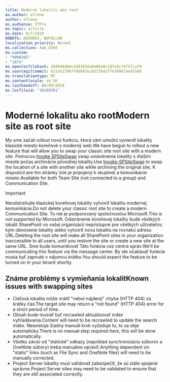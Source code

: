 ```yaml
---
title: Moderné lokalitu ako root
ms.author: efrene
author: efrene
ms.audience: ITPro
ms.topic: article
ms.date: 8/7/2019
ROBOTS: NOINDEX, NOFOLLOW
localization_priority: Normal
ms.collection: Adm_O365
ms.custom:
- "9000265"
- "1874"
ms.openlocfilehash: 260048db6c439183da8e0bb0c2dfa3c7475fca79
ms.sourcegitcommit: 631e527967f4d641bc9227642ffe38967ae87a00
ms.translationtype: MT
ms.contentlocale: sk-SK
ms.lasthandoff: 08/09/2019
ms.locfileid: "36269391"
---
```

# <a name="modern-site-as-root-site"></a><span data-ttu-id="94d18-102">Moderné lokalitu ako root</span><span class="sxs-lookup"><span data-stu-id="94d18-102">Modern site as root site</span></span>

<span data-ttu-id="94d18-103">My sme začali rollout novú funkciu, ktorá vám umožní vymeniť lokality klasické miesto koreňové s moderný web.</span><span class="sxs-lookup"><span data-stu-id="94d18-103">We have begun to rollout a new feature that will allow you to swap your classic site root site with a modern site.</span></span> <span data-ttu-id="94d18-104">Pomocou [Invoke SPSiteSwap](https://docs.microsoft.com/powershell/module/sharepoint-online/invoke-spositeswap?view=sharepoint-ps) swap umiestnenie lokality s ďalším mieste počas archivácie pôvodnej lokality.</span><span class="sxs-lookup"><span data-stu-id="94d18-104">Use [Invoke-SPSiteSwap](https://docs.microsoft.com/powershell/module/sharepoint-online/invoke-spositeswap?view=sharepoint-ps) to swap the location of a site with another site while archiving the original site.</span></span> <span data-ttu-id="94d18-105">K dispozícii pre tím stránky (nie je pripojený k skupine) a komunikácie miesto.</span><span class="sxs-lookup"><span data-stu-id="94d18-105">Available for both Team Site (not connected to a group) and Communication Site.</span></span> 

>[!Important]
> <span data-ttu-id="94d18-106">Neodstraňujte klasickej koreňovej lokality vytvoriť lokalitu modernej komunikácie.</span><span class="sxs-lookup"><span data-stu-id="94d18-106">Do not delete your classic root site to create a modern Communication Site.</span></span> <span data-ttu-id="94d18-107">To nie je podporovaný spoločnosťou Microsoft.</span><span class="sxs-lookup"><span data-stu-id="94d18-107">This is not supported by Microsoft.</span></span> <span data-ttu-id="94d18-108">Odstránenie koreňovej lokality bude všetkých lokalít SharePoint vo vašej organizácii neprístupné pre všetkých užívateľov, kým obnovenie lokality alebo vytvoriť novú lokalitu na rovnakú adresu URL.</span><span class="sxs-lookup"><span data-stu-id="94d18-108">Deleting the root site will make all SharePoint sites in your organization inaccessible to all users, until you restore the site or create a new site at the same URL.</span></span> <span data-ttu-id="94d18-109">Sme bude komunikovať Táto funkcia cez centra správ.</span><span class="sxs-lookup"><span data-stu-id="94d18-109">We’ll be communicating this feature via the message center.</span></span> <span data-ttu-id="94d18-110">By ste očakávať funkcie musia byť zapnuté v nájomcu krátko.</span><span class="sxs-lookup"><span data-stu-id="94d18-110">You should expect the feature to be turned on in your tenant shortly.</span></span>

## <a name="known-issues-with-swapping-sites"></a><span data-ttu-id="94d18-111">Známe problémy s vymieňania lokalít</span><span class="sxs-lookup"><span data-stu-id="94d18-111">Known issues with swapping sites</span></span>
- <span data-ttu-id="94d18-112">Cieľová lokalita môže vrátiť "nebol nájdený" chyba (HTTP 404) za krátky čas.</span><span class="sxs-lookup"><span data-stu-id="94d18-112">The target site may return a "not found" (HTTP 404) error for a short period of time.</span></span>
- <span data-ttu-id="94d18-113">Obsah bude musieť byť recrawled aktualizovať index vyhľadávania.</span><span class="sxs-lookup"><span data-stu-id="94d18-113">Content will need to be recrawled to update the search index.</span></span> <span data-ttu-id="94d18-114">Neexistuje žiadny manuál krok vyžaduje tu, to sa deje automaticky.</span><span class="sxs-lookup"><span data-stu-id="94d18-114">There is no manual step required here, this will be done automatically.</span></span>
- <span data-ttu-id="94d18-115">Všetko závisí od "statické" odkazy (napríklad synchronizáciu súborov a OneNote súbory) treba manuálne opraviť.</span><span class="sxs-lookup"><span data-stu-id="94d18-115">Anything dependent on "static" links (such as File Sync and OneNote files) will need to be manually corrected.</span></span>
- <span data-ttu-id="94d18-116">Project Server lokality musí validovať zabezpečiť, že sú stále spojené správne.</span><span class="sxs-lookup"><span data-stu-id="94d18-116">Project Server sites may need to be validated to ensure that they are still associated correctly.</span></span> 
